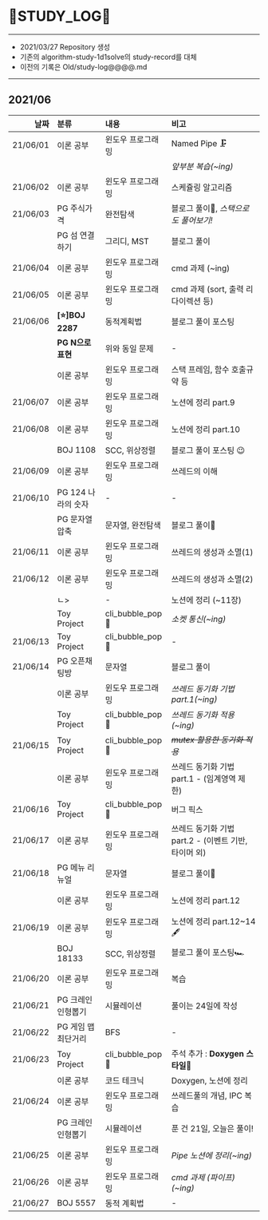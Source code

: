 # 📜STUDY_LOG📜
---
- 2021/03/27 Repository 생성
- 기존의 algorithm-study-1d1solve의 study-record를 대체
- 이전의 기록은 Old/study-log@@@@.md
---

## 2021/06

<div markdown="1">

|날짜|분류|내용|비고|
|----:|:----|:----|:----|
|21/06/01|이론 공부|윈도우 프로그래밍| Named Pipe 🗜 |
||||*앞부분 복습(~ing)*|
|21/06/02|이론 공부|윈도우 프로그래밍| 스케쥴링 알고리즘 |
|21/06/03|PG 주식가격|완전탐색| 블로그 풀이🎨, *스택으로도 풀어보기!* |
||PG 섬 연결하기|그리디, MST| 블로그 풀이 |
|21/06/04|이론 공부|윈도우 프로그래밍| cmd 과제 (~ing) | 
|21/06/05|이론 공부|윈도우 프로그래밍| cmd 과제 (sort, 출력 리다이렉션 등) |
|21/06/06|**[⭐]BOJ 2287**| 동적계획법 | 블로그 풀이 포스팅 |
||**PG N으로 표현**| 위와 동일 문제 | - | 
||이론 공부|윈도우 프로그래밍|스택 프레임, 함수 호출규약 등|
|21/06/07|이론 공부|윈도우 프로그래밍| 노션에 정리 part.9 |
|21/06/08|이론 공부|윈도우 프로그래밍| 노션에 정리 part.10 |
||BOJ 1108|SCC, 위상정렬| 블로그 풀이 포스팅 😉 |
|21/06/09|이론 공부|윈도우 프로그래밍| 쓰레드의 이해 |
|21/06/10|PG 124 나라의 숫자| - | - |
||PG 문자열 압축|문자열, 완전탐색| 블로그 풀이🚄 |
|21/06/11|이론 공부|윈도우 프로그래밍|쓰레드의 생성과 소멸(1)|
|21/06/12|이론 공부|윈도우 프로그래밍|쓰레드의 생성과 소멸(2)|
||ㄴ>| - |노션에 정리 (~11장)|
||Toy Project|cli_bubble_pop🎈|*소켓 통신(~ing)*|
|21/06/13|Toy Project|cli_bubble_pop🎈| - |
|21/06/14|PG 오픈채팅방|문자열|블로그 풀이|
||이론 공부|윈도우 프로그래밍|*쓰레드 동기화 기법 part.1(~ing)*|
||Toy Project|cli_bubble_pop🎈|*쓰레드 동기화 적용(~ing)*|
|21/06/15|Toy Project|cli_bubble_pop🎈|~~*mutex 활용한 동기화 적용*~~|
||이론 공부|윈도우 프로그래밍|쓰레드 동기화 기법 part.1 - (임계영역 제한)|
|21/06/16|Toy Project|cli_bubble_pop🎈|버그 픽스|
|21/06/17|이론 공부|윈도우 프로그래밍|쓰레드 동기화 기법 part.2 - (이벤트 기반, 타이머 외)|
|21/06/18|PG 메뉴 리뉴얼|문자열| 블로그 풀이🍖 |
||이론 공부|윈도우 프로그래밍| 노션에 정리 part.12 |
|21/06/19|이론 공부|윈도우 프로그래밍| 노션에 정리 part.12~14 🖋 |
||BOJ 18133|SCC, 위상정렬|블로그 풀이 포스팅🏎|
|21/06/20|이론 공부|윈도우 프로그래밍|복습|
|21/06/21|PG 크레인 인형뽑기|시뮬레이션|풀이는 24일에 작성|
|21/06/22|PG 게임 맵 최단거리|BFS|-|
|21/06/23|Toy Project|cli_bubble_pop🎈|주석 추가 : **Doxygen 스타일**💬|
||이론 공부|코드 테크닉| Doxygen, 노션에 정리 |
|21/06/24|이론 공부|윈도우 프로그래밍|쓰레드풀의 개념, IPC 복습|
||PG 크레인 인형뽑기|시뮬레이션|푼 건 21일, 오늘은 풀이!|
|21/06/25|이론 공부|윈도우 프로그래밍|*Pipe 노션에 정리(~ing)*|
|21/06/26|이론 공부|윈도우 프로그래밍|*cmd 과제 (파이프)(~ing)*|
|21/06/27|BOJ 5557|동적 계획법| - |
</div>
